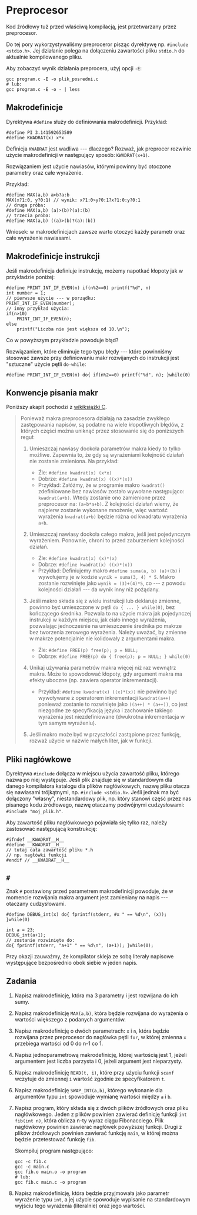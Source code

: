 Preprocesor
======================

Kod źródłowy tuż przed właściwą kompilacją,
jest przetwarzany przez preprocesor.

Do tej pory wykorzystywaliśmy preproceror pisząc
dyrektywę np. `#include <stdio.h>`.
Jej działanie polega na dołączeniu zawartości pliku
`stdio.h` do aktualnie kompilowanego pliku.

Aby zobaczyć wynik działania preprocera,
użyj opcji `-E`:

    gcc program.c -E -o plik_posredni.c
    # lub:
    gcc program.c -E -o - | less

Makrodefinicje
----------------------
Dyrektywa `#define` służy do definiowania makrodefinicji.
Przykład:

    #define PI 3.141592653589
    #define KWADRAT(x) x*x

Definicja `KWADRAT` jest wadliwa --- dlaczego?
Rozważ, jak preprocer rozwinie użycie makrodefinicji
w następujący sposób: `KWADRAT(x+1)`.

Rozwiązaniem jest użycie nawiasów, którymi powinny być
otoczone parametry oraz całe wyrażenie.

Przykład:

    #define MAX(a,b) a>b?a:b
    MAX(x?1:0, y?0:1) // wynik: x?1:0>y?0:1?x?1:0:y?0:1
    // druga próba:
    #define MAX(a,b) (a)>(b)?(a):(b)
    // trzecia próba:
    #define MAX(a,b) ((a)>(b)?(a):(b))

Wniosek: w makrodefinicjach zawsze warto otoczyć każdy parametr
oraz całe wyrażenie nawiasami.

Makrodefinicje instrukcji
----------------------
Jeśli makrodefinicja definiuje instrukcję,
możemy napotkać kłopoty jak w przykładzie poniżej:

    #define PRINT_INT_IF_EVEN(n) if(n%2==0) printf("%d", n)
    int number = 1;
    // pierwsze użycie --- w porządku:
    PRINT_INT_IF_EVEN(number);
    // inny przykład użycia:
    if(n>10)
        PRINT_INT_IF_EVEN(n);
    else
        printf("Liczba nie jest większa od 10.\n");

Co w powyższym przykładzie powoduje błąd?

Rozwiązaniem, które eliminuje tego typu błędy
--- które powinniśmy stosować zawsze przy definiowaniu makr rozwijanych do instrukcji
jest "sztuczne" użycie pętli `do-while`:

    #define PRINT_INT_IF_EVEN(n) do{ if(n%2==0) printf("%d", n); }while(0)

Konwencje pisania makr
----------------------
Poniższy akapit pochodzi z [wikiksiążki C](https://pl.wikibooks.org/wiki/C/Powszechne_praktyki#Konwencje_pisania_makr).

> Ponieważ makra preprocesora działają
> na zasadzie zwykłego zastępowania napisów,
> są podatne na wiele kłopotliwych błędów,
> z których części można uniknąć przez stosowanie się
> do poniższych reguł:
>
> 1.  Umieszczaj nawiasy dookoła parametrów makra
>     kiedy to tylko możliwe.
>     Zapewnia to, że gdy są wyrażeniami kolejność działań
>     nie zostanie zmieniona. Na przykład:
>
>      * Źle: `#define kwadrat(x) (x*x)`
>      * Dobrze: `#define kwadrat(x) ((x)*(x))`
>      * Przykład: Załóżmy, że w programie makro `kwadrat()`
>        zdefiniowane bez nawiasów zostało wywołane następująco:
>        `kwadrat(a+b)`.
>        Wtedy zostanie ono zamienione przez preprocesor na:
>        `(a+b*a+b)`.
>        Z kolejności działań wiemy, że najpierw zostanie wykonane
>        mnożenie, więc wartość wyrażenia `kwadrat(a+b)` będzie różna
>        od kwadratu wyrażenia `a+b`.
>
> 2.  Umieszczaj nawiasy dookoła całego makra,
>     jeśli jest pojedynczym wyrażeniem.
>     Ponownie, chroni to przed zaburzeniem kolejności działań.
>       * Źle: `#define kwadrat(x) (x)*(x)`
>       * Dobrze: `#define kwadrat(x) ((x)*(x))`
>       * Przykład: Definiujemy makro `#define suma(a, b) (a)+(b)`
>         i wywołujemy je w kodzie `wynik = suma(3, 4) * 5`.
>         Makro zostanie rozwinięte jako `wynik = (3)+(4)*5`,
>         co --- z powodu kolejności działań --- da wynik inny niż pożądany.
>
> 3.  Jeśli makro składa się z wielu instrukcji lub deklaruje zmienne,
>     powinno być umieszczone w pętli `do { ... } while(0)`,
>     bez kończącego średnika.
>     Pozwala to na użycie makra jak pojedynczej instrukcji
>     w każdym miejscu, jak ciało innego wyrażenia,
>     pozwalając jednocześnie na umieszczenie średnika
>     po makrze bez tworzenia zerowego wyrażenia.
>     Należy uważać, by zmienne w makrze potencjalnie
>     nie kolidowały z argumentami makra.
>       * Źle: `#define FREE(p) free(p); p = NULL;`
>       * Dobrze: `#define FREE(p) do { free(p); p = NULL; } while(0)`
> 4.  Unikaj używania parametrów makra więcej niż raz wewnątrz makra.
>     Może to spowodować kłopoty, gdy argument makra ma efekty uboczne
>     (np. zawiera operator inkrementacji).
>       * Przykład: `#define kwadrat(x) ((x)*(x))`
>         nie powinno być wywoływane z operatorem
>         inkrementacji `kwadrat(a++)` ponieważ zostanie to
>         rozwinięte jako `((a++) * (a++))`,
>         co jest niezgodne ze specyfikacją języka
>         i zachowanie takiego wyrażenia jest niezdefiniowane
>         (dwukrotna inkrementacja w tym samym wyrażeniu).
> 5.  Jeśli makro może być w przyszłości zastąpione przez funkcję,
>     rozważ użycie w nazwie małych liter, jak w funkcji.

Pliki nagłówkowe
----------------------

Dyrektywa `#include` dołącza w miejscu użycia
zawartość pliku, którego nazwa po niej występuje.
Jeśli plik znajduje się w standardowym dla danego
kompilatora katalogu dla plików nagłówkowych,
nazwę pliku otacza się nawiasami trójkątnymi,
np. `#include <stdio.h>`.
Jeśli jednak ma być dołączony "własny",
niestandardowy plik, np. który stanowi
część przez nas pisanego kodu źródłowego,
nazwę otaczamy podwójnymi cudzysłowami:
`#include "moj_plik.h"`.

Aby zawartość pliku nagłówkowego pojawiała się tylko raz,
należy zastosować następującą konstrukcję:

    #ifndef __KWADRAT__H__
    #define __KWADRAT__H__
    // tutaj cała zawartość pliku *.h
    // np. nagłówki funkcji
    #endif // __KWADRAT__H__

`#`
----------------------

Znak `#` postawiony przed parametrem makrodefinicji
powoduje, że w momencie rozwijania makra argument jest
zamieniany na napis --- otaczany cudzysłowami.

    #define DEBUG_int(x) do{ fprintf(stderr, #x " == %d\n", (x)); }while(0)

    int a = 23;
    DEBUG_int(a+1);
    // zostanie rozwinięte do:
    do{ fprintf(stderr, "a+1" " == %d\n", (a+1)); }while(0);

Przy okazji zauważmy, że kompilator skleja ze sobą literały napisowe
występujące bezpośrednio obok siebie w jeden napis.

Zadania
----------------------

1.  Napisz makrodefinicję, która ma 3 parametry
    i jest rozwijana do ich sumy.

2.  Napisz makrodefinicję `MAX(a,b)`,
    która będzie rozwijana do wyrażenia
    o wartości większego z podanych argumentów.

3.  Napisz makrodefinicję o dwóch parametrach: `x` i `n`,
    która będzie rozwijana przez preprocesor
    do nagłówka pętli `for`, w której
    zmienna `x` przebiega wartości od 0 do n-1 co 1.

4.  Napisz jednoparametrową makrodefinicję,
    której wartością jest 1, jeżeli argumentem jest
    liczba parzysta i 0, jeżeli argument jest nieparzysty.

5.  Napisz makrodefinicję `READ(t, i)`,
    które przy użyciu funkcji `scanf`
    wczytuje do zmiennej `i`
    wartość zgodnie ze specyfikatorem `t`.

6.  Napisz makrodefinicję `SWAP_INT(a,b)`,
    którego wykonanie dla argumentów typu `int`
    spowoduje wymianę wartości między `a` i `b`.

7.  Napisz program, który składa się z dwóch
    plików źródłowych oraz pliku nagłówkowego.
    Jeden z plików powinien zawierać definicję
    funkcji `int fib(int n)`, która oblicza
    n-ty wyraz ciągu Fibonacciego.
    Plik nagłówkowy powinien zawierać nagłówek
    powyższej funkcji.
    Drugi z plików źródłowych powinien zawierać
    funkcję `main`, w której można będzie przetestować
    funkcję `fib`.

    Skompiluj program następująco:

        gcc -c fib.c
        gcc -c main.c
        gcc fib.o main.o -o program
        # lub:
        gcc fib.c main.c -o program

8.  Napisz makrodefinicję, która będzie przyjmowała
    jako parametr wyrażenie typu `int`, a jej użycie spowoduje
    wypisanie na standardowym wyjściu tego wyrażenia (literalnie)
    oraz jego wartości.
